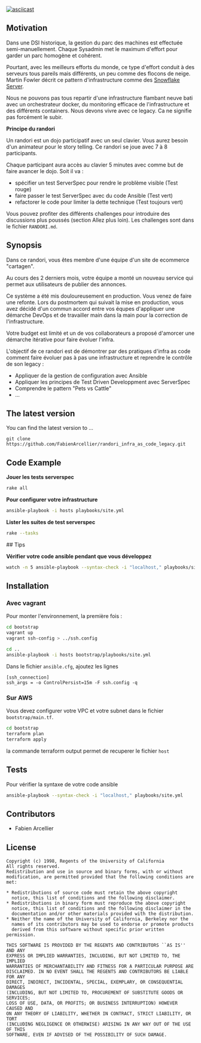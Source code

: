 [![asciicast](https://asciinema.org/a/dnate3nnkpkoevrfipqnmb1qo.png)](https://asciinema.org/a/dnate3nnkpkoevrfipqnmb1qo)

## Motivation

Dans une DSI historique, la gestion du parc des machines est effectuée semi-manuellement.
Chaque Sysadmin met le maximum d'effort pour garder un parc homogène et cohérent.

Pourtant, avec les meilleurs efforts du monde, ce type d'effort conduit à des serveurs tous pareils mais différents, un peu comme des flocons de neige.
Martin Fowler décrit ce pattern d'infrastructure comme des [Snowflake Server](http://martinfowler.com/bliki/SnowflakeServer.html).

Nous ne pouvons pas tous repartir d'une infrastructure flambant neuve bati avec un orchestrateur docker, du monitoring efficace de l'infrastructure et des différents
containers. Nous devons vivre avec ce legacy. Ca ne signifie pas forcément le subir.

**Principe du randori**

Un randori est un dojo participatif avec un seul clavier. Vous aurez besoin d'un animateur pour le story telling.
Ce randori se joue avec 7 à 8 participants.

Chaque participant aura accès au clavier 5 minutes avec comme but de faire avancer le dojo. Soit il va :

* spécifier un test ServerSpec pour rendre le problème visible (Test rouge)
* faire passer le test ServerSpec avec du code Ansible (Test vert)
* refactorer le code pour limiter la dette technique (Test toujours vert)

Vous pouvez profiter des différents challenges pour introduire des discussions plus poussés (section Allez plus loin).
Les challenges sont dans le fichier ``RANDORI.md``.

## Synopsis

Dans ce randori, vous êtes membre d'une équipe d'un site de ecommerce "cartagen".

Au cours des 2 derniers mois, votre équipe a monté un nouveau service qui permet aux utilisateurs de publier des annonces.

Ce système a été mis douloureusement en production. Vous venez de faire une refonte.
Lors du postmortem qui suivait la mise en production, vous avez décidé d'un commun accord entre vos équpes d'appliquer une démarche DevOps et de travailler
main dans la main pour la correction de l'infrastructure.

Votre budget est limité et un de vos collaborateurs a proposé d'amorcer une démarche itérative pour faire évoluer l'infra.

L'objectif de ce randori est de démontrer par des pratiques d'infra as code comment faire évoluer pas à pas une infrastructure et reprendre le contrôle de son legacy :

* Appliquer de la gestion de configuration avec Ansible
* Appliquer les principes de Test Driven Developpment avec ServerSpec
* Comprendre le pattern "Pets vs Cattle"
* ...

## The latest version

You can find the latest version to ...

    git clone https://github.com/FabienArcellier/randori_infra_as_code_legacy.git

## Code Example

**Jouer les tests serverspec**

```bash
rake all
```

**Pour configurer votre infrastructure**

```bash
ansible-playbook -i hosts playbooks/site.yml
```

**Lister les suites de test serverspec**

```bash
rake --tasks
```

## Tips

**Vérifier votre code ansible pendant que vous développez**

```bash
watch -n 5 ansible-playbook --syntax-check -i "localhost," playbooks/site.yml
```

## Installation

### Avec vagrant

Pour monter l'environnement, la première fois :

```bash
cd bootstrap
vagrant up
vagrant ssh-config > ../ssh.config

cd ..
ansible-playbook -i hosts bootstrap/playbooks/site.yml
```

Dans le fichier `ansible.cfg`, ajoutez les lignes

```
[ssh_connection]
ssh_args = -o ControlPersist=15m -F ssh.config -q
```

### Sur AWS

Vous devez configurer votre VPC et votre subnet dans le fichier `bootstrap/main.tf`.

```bash
cd bootstrap
terraform plan
terraform apply
```

la commande terraform output permet de recuperer le fichier `host`

## Tests

Pour vérifier la syntaxe de votre code ansible

```bash
ansible-playbook --syntax-check -i "localhost," playbooks/site.yml
```

## Contributors

* Fabien Arcellier

## License

```
Copyright (c) 1998, Regents of the University of California
All rights reserved.
Redistribution and use in source and binary forms, with or without
modification, are permitted provided that the following conditions are met:

* Redistributions of source code must retain the above copyright
  notice, this list of conditions and the following disclaimer.
* Redistributions in binary form must reproduce the above copyright
  notice, this list of conditions and the following disclaimer in the
  documentation and/or other materials provided with the distribution.
* Neither the name of the University of California, Berkeley nor the
  names of its contributors may be used to endorse or promote products
  derived from this software without specific prior written permission.

THIS SOFTWARE IS PROVIDED BY THE REGENTS AND CONTRIBUTORS ``AS IS'' AND ANY
EXPRESS OR IMPLIED WARRANTIES, INCLUDING, BUT NOT LIMITED TO, THE IMPLIED
WARRANTIES OF MERCHANTABILITY AND FITNESS FOR A PARTICULAR PURPOSE ARE
DISCLAIMED. IN NO EVENT SHALL THE REGENTS AND CONTRIBUTORS BE LIABLE FOR ANY
DIRECT, INDIRECT, INCIDENTAL, SPECIAL, EXEMPLARY, OR CONSEQUENTIAL DAMAGES
(INCLUDING, BUT NOT LIMITED TO, PROCUREMENT OF SUBSTITUTE GOODS OR SERVICES;
LOSS OF USE, DATA, OR PROFITS; OR BUSINESS INTERRUPTION) HOWEVER CAUSED AND
ON ANY THEORY OF LIABILITY, WHETHER IN CONTRACT, STRICT LIABILITY, OR TORT
(INCLUDING NEGLIGENCE OR OTHERWISE) ARISING IN ANY WAY OUT OF THE USE OF THIS
SOFTWARE, EVEN IF ADVISED OF THE POSSIBILITY OF SUCH DAMAGE.
```
